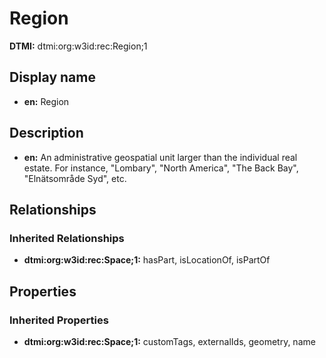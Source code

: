# Region
**DTMI:** dtmi:org:w3id:rec:Region;1
## Display name
- **en:** Region
## Description
- **en:** An administrative geospatial unit larger than the individual real estate. For instance, "Lombary", "North America", "The Back Bay", "Elnätsområde Syd", etc.
## Relationships
### Inherited Relationships
* **dtmi:org:w3id:rec:Space;1:** hasPart, isLocationOf, isPartOf
## Properties
### Inherited Properties
* **dtmi:org:w3id:rec:Space;1:** customTags, externalIds, geometry, name
